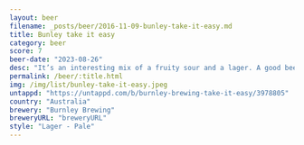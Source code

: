 ```yaml
---
layout: beer
filename: _posts/beer/2016-11-09-bunley-take-it-easy.md
title: Bunley take it easy
category: beer
score: 7
beer-date: "2023-08-26"
desc: "It’s an interesting mix of a fruity sour and a lager. A good beer for a warm summer day"
permalink: /beer/:title.html
img: /img/list/bunley-take-it-easy.jpeg
untappd: "https://untappd.com/b/burnley-brewing-take-it-easy/3978805"
country: "Australia"
brewery: "Burnley Brewing"
breweryURL: "breweryURL"
style: "Lager - Pale"
---
```

